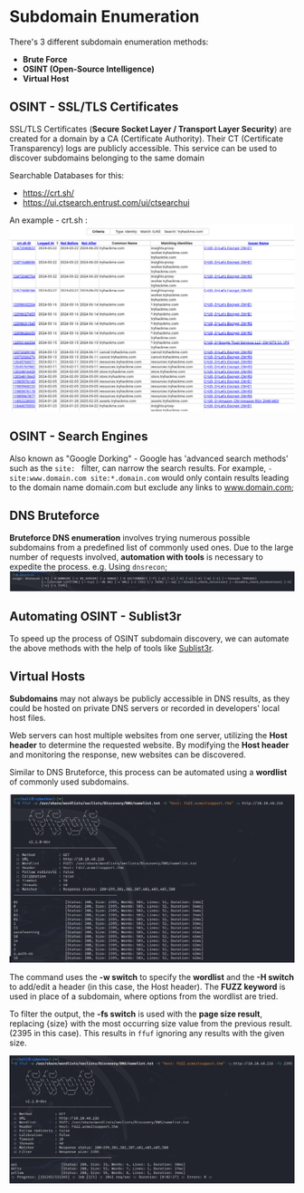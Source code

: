 # Subdomain Enumeration
There's 3 different subdomain enumeration methods:
- **Brute Force**
- **OSINT (Open-Source Intelligence)**
- **Virtual Host**

## OSINT - SSL/TLS Certificates
SSL/TLS Certificates (**Secure Socket Layer / Transport Layer Security**) are created for a domain by a CA (Certificate Authority). Their CT (Certificate Transparency) logs are publicly accessible.
This service can be used to discover subdomains belonging to the same domain

Searchable Databases for this:
- https://crt.sh/
- https://ui.ctsearch.entrust.com/ui/ctsearchui

An example - crt.sh :
![](../attachments/37279562eedff69d15b27549f998b236.png)

## OSINT - Search Engines
Also known as "Google Dorking" - Google has 'advanced search methods' such as the `site: ` filter, can narrow the search results. For example, `-site:www.domain.com site:*.domain.com` would only contain results leading to the domain name domain.com but exclude any links to www.domain.com; 
## DNS Bruteforce
**Bruteforce DNS enumeration** involves trying numerous possible subdomains from a predefined list of commonly used ones. Due to the large number of requests involved, **automation with tools** is necessary to expedite the process.
e.g. Using `dnsrecon`;
![](../attachments/9922ac31322769053215c87299276684.png)
## Automating OSINT - Sublist3r
To speed up the process of OSINT subdomain discovery, we can automate the above methods with the help of tools like [Sublist3r](https://github.com/aboul3la/Sublist3r).
## Virtual Hosts
**Subdomains** may not always be publicly accessible in DNS results, as they could be hosted on private DNS servers or recorded in developers' local host files.

Web servers can host multiple websites from one server, utilizing the **Host header** to determine the requested website. By modifying the **Host header** and monitoring the response, new websites can be discovered.

Similar to DNS Bruteforce, this process can be automated using a **wordlist** of commonly used subdomains.

![](../attachments/cc90332f596f64ae46e2411086444f55.png)

The command uses the **-w switch** to specify the **wordlist** and the **-H switch** to add/edit a header (in this case, the Host header). The **FUZZ keyword** is used in place of a subdomain, where options from the wordlist are tried.

To filter the output, the **-fs switch** is used with the **page size result**, replacing {size} with the most occurring size value from the previous result. (2395 in this case).
This results in `ffuf` ignoring any results with the given size.

![](../attachments/327e895f45586f7feac85407926276ef.png)

